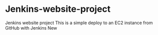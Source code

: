 # Jenkins-website-project
Jenkins website project
This is a simple deploy to an EC2 instance from GitHub with Jenkins
New
